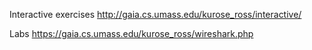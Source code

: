 Interactive exercises
http://gaia.cs.umass.edu/kurose_ross/interactive/

Labs
https://gaia.cs.umass.edu/kurose_ross/wireshark.php
